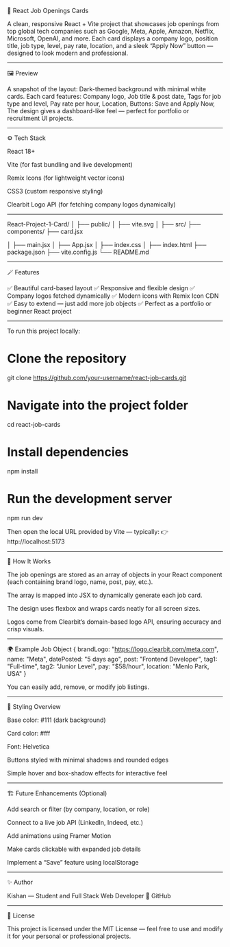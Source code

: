 🚀 React Job Openings Cards

A clean, responsive React + Vite project that showcases job openings from top global tech companies such as Google, Meta, Apple, Amazon, Netflix, Microsoft, OpenAI, and more.
Each card displays a company logo, position title, job type, level, pay rate, location, and a sleek “Apply Now” button — designed to look modern and professional.


----------------------------------------------------------------------------------------------------------------------------------

🖼️ Preview

A snapshot of the layout:
Dark-themed background with minimal white cards.
Each card features:
Company logo,
Job title & post date,
Tags for job type and level,
Pay rate per hour,
Location,
Buttons: Save and Apply Now,
The design gives a dashboard-like feel — perfect for portfolio or recruitment UI projects.

----------------------------------------------------------------------------------------------------------------------------------

⚙️ Tech Stack

React 18+

Vite (for fast bundling and live development)

Remix Icons (for lightweight vector icons)

CSS3 (custom responsive styling)

Clearbit Logo API (for fetching company logos dynamically)

----------------------------------------------------------------------------------------------------------------------------------

React-Project-1-Card/
│
├── public/
│   ├── vite.svg
│
├── src/
    ├── components/
        ├── card.jsx

│   ├── main.jsx
│   ├── App.jsx
│   ├── index.css
│
├── index.html
├── package.json
├── vite.config.js
└── README.md

----------------------------------------------------------------------------------------------------------------------------------

🪄 Features

✅ Beautiful card-based layout
✅ Responsive and flexible design
✅ Company logos fetched dynamically
✅ Modern icons with Remix Icon CDN
✅ Easy to extend — just add more job objects
✅ Perfect as a portfolio or beginner React project

---------------------------------------------------------------------------------------------------------------------------------

To run this project locally:

# Clone the repository
git clone https://github.com/your-username/react-job-cards.git

# Navigate into the project folder
cd react-job-cards

# Install dependencies
npm install

# Run the development server
npm run dev

Then open the local URL provided by Vite — typically:
👉 http://localhost:5173

----------------------------------------------------------------------------------------------------------------------------------

🧩 How It Works

The job openings are stored as an array of objects in your React component (each containing brand logo, name, post, pay, etc.).

The array is mapped into JSX to dynamically generate each job card.

The design uses flexbox and wraps cards neatly for all screen sizes.

Logos come from Clearbit’s domain-based logo API, ensuring accuracy and crisp visuals.

----------------------------------------------------------------------------------------------------------------------------------

🌍 Example Job Object
{
  brandLogo: "https://logo.clearbit.com/meta.com",
  name: "Meta",
  datePosted: "5 days ago",
  post: "Frontend Developer",
  tag1: "Full-time",
  tag2: "Junior Level",
  pay: "$58/hour",
  location: "Menlo Park, USA"
}


You can easily add, remove, or modify job listings.

----------------------------------------------------------------------------------------------------------------------------------

🎨 Styling Overview

Base color: #111 (dark background)

Card color: #fff

Font: Helvetica

Buttons styled with minimal shadows and rounded edges

Simple hover and box-shadow effects for interactive feel

__________________________________________________________________________________________________________________________________

🏗️ Future Enhancements (Optional)

Add search or filter (by company, location, or role)

Connect to a live job API (LinkedIn, Indeed, etc.)

Add animations using Framer Motion

Make cards clickable with expanded job details

Implement a “Save” feature using localStorage

__________________________________________________________________________________________________________________________________

✨ Author

Kishan — Student and Full Stack Web Developer
🔗 GitHub

__________________________________________________________________________________________________________________________________

📄 License

This project is licensed under the MIT License — feel free to use and modify it for your personal or professional projects.